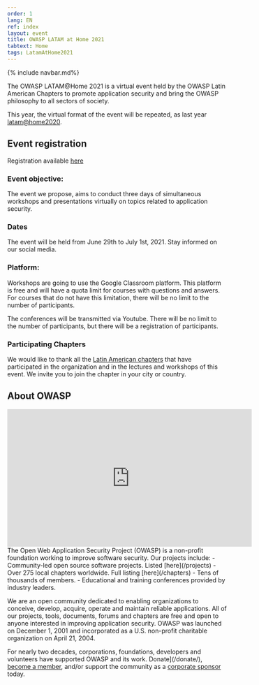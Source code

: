 ```yaml
---
order: 1
lang: EN
ref: index
layout: event
title: OWASP LATAM at Home 2021
tabtext: Home
tags: LatamAtHome2021
---
```

{% include navbar.md%}

The OWASP LATAM@Home 2021 is a virtual event held by the OWASP Latin American Chapters to promote application security and bring the OWASP philosophy to all sectors of society.

This year, the virtual format of the event will be repeated, as last year [latam@home2020](/www-event-2020-latam-at-home/).

## Event registration
Registration available [here](https://www.eventbrite.com/e/owasp-latamhome-2021-registration-153357174437)

### Event objective:
The event we propose, aims to conduct three days of simultaneous workshops and presentations virtually on topics related to application security.

### Dates
The event will be held from June 29th to July 1st, 2021. Stay informed on our social media.

### Platform:
Workshops are going to use the Google Classroom platform. This platform is free and will have a quota limit for courses with questions and answers. For courses that do not have this limitation, there will be no limit to the number of participants.

The conferences will be transmitted via Youtube. There will be no limit to the number of participants, but there will be a registration of participants.

### Participating Chapters
We would like to thank all the [Latin American chapters](http://www.owasp.org/chapters/#SouthAmerica) that have participated in the organization and in the lectures and workshops of this event. We invite you to join the chapter in your city or country.

## About OWASP
<iframe width="560" height="315" src="https://www.youtube.com/embed/yD_Dd8Z8jDA" title="YouTube video player" frameborder="0" allow="accelerometer; autoplay; clipboard-write; encrypted-media; gyroscope; picture-in-picture" allowfullscreen></iframe>
The Open Web Application Security Project (OWASP) is a non-profit foundation working to improve software security. Our projects include:
- Community-led open source software projects. Listed [here](/projects)
- Over 275 local chapters worldwide. Full listing [here](/chapters)
- Tens of thousands of members.
- Educational and training conferences provided by industry leaders.

We are an open community dedicated to enabling organizations to conceive, develop, acquire, operate and maintain reliable applications. All of our projects, tools, documents, forums and chapters are free and open to anyone interested in improving application security. OWASP was launched on December 1, 2001 and incorporated as a U.S. non-profit charitable organization on April 21, 2004.

For nearly two decades, corporations, foundations, developers and volunteers have supported OWASP and its work. Donate](/donate/), [become a member](/membership/), and/or support the community as a [corporate sponsor](/supporters/) today.
